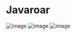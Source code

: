 # Javaroar

![image](https://user-images.githubusercontent.com/19362056/202921311-4eb68470-4d21-4529-85a9-5dc9416e760b.png)
![image](https://user-images.githubusercontent.com/19362056/202921322-a1ed7083-a357-4ea2-b8cf-c0dc462704f9.png)
![image](https://user-images.githubusercontent.com/19362056/202921336-bfdb713b-604b-4cb0-8162-a1fd26a13922.png)
